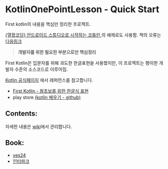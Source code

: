 # KotlinOnePointLesson - Quick Start  
First kotlin의 내용을 핵심만 정리한 프로젝트.

[{열혈코딩} 안드로이드 스튜디오로 시작하는 코틀린 ](http://www.yes24.com/24/Goods/67533956?Acode=101)
의 예제로도 사용함. 책의 오류는 [다음링크](https://github.com/VintageAppMaker/KotlinOnepointLesson/issues)  


> **개발자를 위한 필요한 부분으로만 핵심정리**

First Kotlin은 입문자를 위해 과도한 한글표현을 사용했지만, 이 프로젝트는 평이한 개발자 수준의
소스코드로 이루어짐.

[Kotlin 공식페이지](https://kotlinlang.org/)
에서 레퍼런스를 참고합니다.

- [First Kotlin - 왕초보를 위한 한글식 표현](https://github.com/VintageAppMaker/FirstKotlin)
- play store [(kotlin 배우기 - github)](https://play.google.com/store/apps/details?id=com.psw.appbook.kotlin&hl=ko)


Contents:
---------

자세한 내용은 [wiki](https://github.com/VintageAppMaker/KotlinOnepointLesson/wiki)에서 관리합니다. 


Book:
--------
* [yes24](http://www.yes24.com/24/Goods/67533956?Acode=101)
* [인터파크](http://book.interpark.com/product/BookDisplay.do?_method=detail&sc.prdNo=298354381&sc.saNo=003002003&bid1=search_auto&bid2=detail&bid3=prd_img&bid4=001) 
